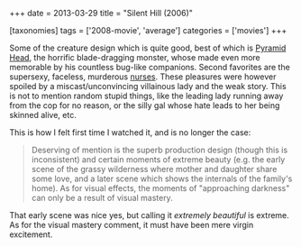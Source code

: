 +++
date = 2013-03-29
title = "Silent Hill (2006)"

[taxonomies]
tags = ['2008-movie', 'average']
categories = ['movies']
+++

Some of the creature design which is quite good, best of which is
[Pyramid Head], the horrific blade-dragging monster, whose made even
more memorable by his countless bug-like companions. Second favorites
are the supersexy, faceless, murderous [nurses]. These pleasures were
however spoiled by a miscast/unconvincing villainous lady and the weak
story. This is not to mention random stupid things, like the leading
lady running away from the cop for no reason, or the silly gal whose
hate leads to her being skinned alive, etc.

This is how I felt first time I watched it, and is no longer the case:

> Deserving of mention is the superb production design (though this is
> inconsistent) and certain moments of extreme beauty (e.g. the early
> scene of the grassy wilderness where mother and daughter share some
> love, and a later scene which shows the internals of the family's
> home). As for visual effects, the moments of "approaching darkness"
> can only be a result of visual mastery.

That early scene was nice yes, but calling it *extremely beautiful* is
extreme. As for the visual mastery comment, it must have been mere
virgin excitement.

  [Pyramid Head]: http://en.wikipedia.org/wiki/Pyramid_Head
  [nurses]: http://silenthill.wikia.com/wiki/Nurse

